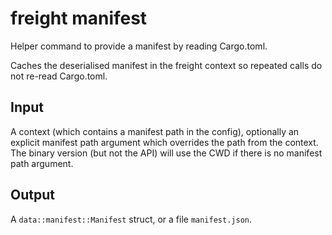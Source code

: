 # freight manifest

Helper command to provide a manifest by reading Cargo.toml.

Caches the deserialised manifest in the freight context so repeated calls do not
re-read Cargo.toml.

## Input

A context (which contains a manifest path in the config), optionally an explicit
manifest path argument which overrides the path from the context. The binary
version (but not the API) will use the CWD if there is no manifest path argument.

## Output

A `data::manifest::Manifest` struct, or a file `manifest.json`.
